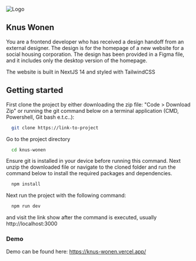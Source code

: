 
![Logo](https://res.cloudinary.com/danny-cloud/image/upload/v1724252174/jlh8itwwppnifabuhqmj.svg)


## Knus Wonen

You are a frontend developer who has received a design handoff from an external
designer. The design is for the homepage of a new website for a social housing
corporation. The design has been provided in a Figma file, and it includes only the
desktop version of the homepage. 

The website is built in NextJS 14 and styled with TailwindCSS






## Getting started

First clone the project by either downloading the zip file: "Code > Download Zip" or running the git command below on a terminal application (CMD, Powershell, Git bash e.t.c..): 
```bash
  git clone https://link-to-project
```
Go to the project directory
```bash
  cd knus-wonen
```
Ensure git is installed in your device before running this command.
Next unzip the downloaded file or navigate to the cloned folder and run the command below to install the required packages and dependencies.
```bash
  npm install
```
Next run the project with the following command: 
```bash
  npm run dev
```
and visit the link show after the command is executed, usually http://localhost:3000
### Demo

Demo can be found here:
https://knus-wonen.vercel.app/

